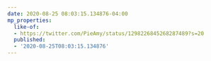 ```yaml
---
date: 2020-08-25 08:03:15.134876-04:00
mp_properties:
  like-of:
  - https://twitter.com/PieAmy/status/1298226845268287489?s=20
  published:
  - '2020-08-25T08:03:15.134876'
---
```


